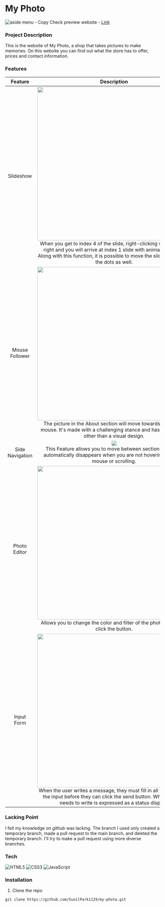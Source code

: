 # My Photo
![aside menu - Copy](https://user-images.githubusercontent.com/106734133/173830526-06d78bf5-2260-4d3e-a1e4-0a44be03577b.jpg)
Check preview website - [Link](https://sunilpark1129.github.io/my-photo/)
### Project Description
This is the website of My Photo, a shop that takes pictures to make memories. On this website you can find out what the store has to offer, prices and contact information.
### Features
|Feature|Description|
|:--:|:--:|
|Slideshow|<img src="https://user-images.githubusercontent.com/106734133/173249078-89dc6357-49bb-46dd-9ecf-aedb31601ff9.jpg" width="500" ><br>When you get to index 4 of the slide, right-clicking will go to the right and you will arrive at index 1 slide with animation effect. Along with this function, it is possible to move the slide by clicking the dots as well.|
|Mouse Follower|<img src="https://user-images.githubusercontent.com/106734133/173250452-3a4f356b-2554-46dd-b813-6ed73d51efef.jpg" width="500"><br>The picture in the About section will move towards the user's mouse. It's made with a challenging stance and has no features other than a visual design.|
|Side Navigation|<img src="https://user-images.githubusercontent.com/106734133/173249502-7974c406-ad9c-459e-b997-6e748cd256ed.jpg"><br>This Feature allows you to move between sections easily. It automatically disappears when you are not hovering over the mouse or scrolling.|
|Photo Editor|<img src="https://user-images.githubusercontent.com/106734133/173249772-2547285d-120f-4352-a0e0-08dbd2bd96d8.jpg" width="500" ><br>Allows you to change the color and filter of the photo when you click the button.|
|Input Form|<img src="https://user-images.githubusercontent.com/106734133/173250101-3515e8d6-2d04-4d8b-ad30-ea0c9f2e2e98.jpg" width="500"><br>When the user writes a message, they must fill in all the values of the input before they can click the send button. What the user needs to write is expressed as a status display.|
### Lacking Point
I felt my knowledge on github was lacking. The branch I used only created a temporary branch, made a pull request to the main branch, and deleted the temporary branch. I'll try to make a pull request using more diverse branches.
### Tech
![HTML5](https://img.shields.io/badge/html5-%23E34F26.svg?style=for-the-badge&logo=html5&logoColor=white) ![CSS3](https://img.shields.io/badge/css3-%231572B6.svg?style=for-the-badge&logo=css3&logoColor=white) ![JavaScript](https://img.shields.io/badge/javascript-%23323330.svg?style=for-the-badge&logo=javascript&logoColor=%23F7DF1E)
### Installation
1. Clone the repo
```
git clone https://github.com/SunilPark1129/my-photo.git
```
